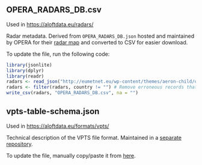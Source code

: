 ## OPERA_RADARS_DB.csv

Used in https://aloftdata.eu/radars/

Radar metadata. Derived from `OPERA_RADARS_DB.json` hosted and maintained by OPERA for their [radar map](https://www.eumetnet.eu/wp-content/themes/aeron-child/observations-programme/current-activities/opera/database/OPERA_Database/index.html) and converted to CSV for easier download.

To update the file, run the following code:

```R
library(jsonlite)
library(dplyr)
library(readr)
radars <- read_json("http://eumetnet.eu/wp-content/themes/aeron-child/observations-programme/current-activities/opera/database/OPERA_Database/OPERA_RADARS_DB.json", simplifyDataFrame = TRUE)
radars <- filter(radars, country != "") # Remove erroneous records that have no country assigned
write_csv(radars, "OPERA_RADARS_DB.csv", na = "")
```

## vpts-table-schema.json

Used in https://aloftdata.eu/formats/vpts/

Technical description of the VPTS file format. Maintained in a [separate repository](https://github.com/enram/vpts/).

To update the file, manually copy/paste it from [here](https://github.com/enram/vpts/blob/main/vpts-table-schema.json).
